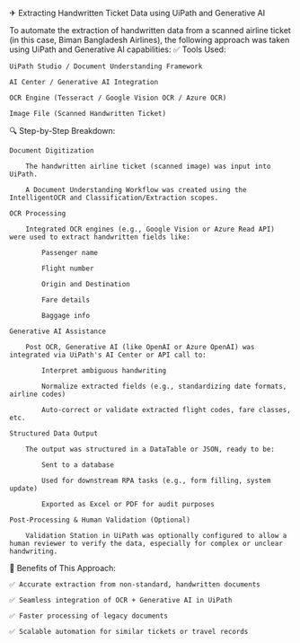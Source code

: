 ✈ Extracting Handwritten Ticket Data using UiPath and Generative AI

To automate the extraction of handwritten data from a scanned airline ticket (in this case, Biman Bangladesh Airlines), the following approach was taken using UiPath and Generative AI capabilities:
✅ Tools Used:

    UiPath Studio / Document Understanding Framework

    AI Center / Generative AI Integration

    OCR Engine (Tesseract / Google Vision OCR / Azure OCR)

    Image File (Scanned Handwritten Ticket)

🔍 Step-by-Step Breakdown:

    Document Digitization

        The handwritten airline ticket (scanned image) was input into UiPath.

        A Document Understanding Workflow was created using the IntelligentOCR and Classification/Extraction scopes.

    OCR Processing

        Integrated OCR engines (e.g., Google Vision or Azure Read API) were used to extract handwritten fields like:

            Passenger name

            Flight number

            Origin and Destination

            Fare details

            Baggage info

    Generative AI Assistance

        Post OCR, Generative AI (like OpenAI or Azure OpenAI) was integrated via UiPath's AI Center or API call to:

            Interpret ambiguous handwriting

            Normalize extracted fields (e.g., standardizing date formats, airline codes)

            Auto-correct or validate extracted flight codes, fare classes, etc.

    Structured Data Output

        The output was structured in a DataTable or JSON, ready to be:

            Sent to a database

            Used for downstream RPA tasks (e.g., form filling, system update)

            Exported as Excel or PDF for audit purposes

    Post-Processing & Human Validation (Optional)

        Validation Station in UiPath was optionally configured to allow a human reviewer to verify the data, especially for complex or unclear handwriting.

🎯 Benefits of This Approach:

    ✅ Accurate extraction from non-standard, handwritten documents

    ✅ Seamless integration of OCR + Generative AI in UiPath

    ✅ Faster processing of legacy documents

    ✅ Scalable automation for similar tickets or travel records
